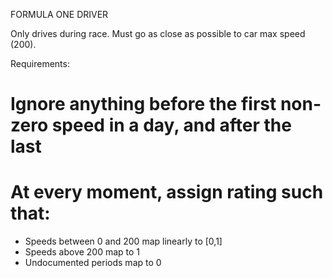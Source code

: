 FORMULA ONE DRIVER

Only drives during race. Must go as close as possible to car max speed (200).

Requirements:

# Ignore anything before the first non-zero speed in a day, and after the last
# At every moment, assign rating such that:
* Speeds between 0 and 200 map linearly to [0,1]
* Speeds above 200 map to 1
* Undocumented periods map to 0
